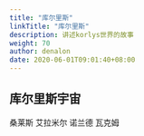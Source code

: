 ```yaml
---
title: "库尔里斯"
linkTitle: "库尔里斯"
description: 讲述korlys世界的故事
weight: 70
author: denalon
date: 2020-06-01T09:01:40+08:00
---
```



## 库尔里斯宇宙

桑莱斯 艾拉米尔 诺兰德 瓦克姆
